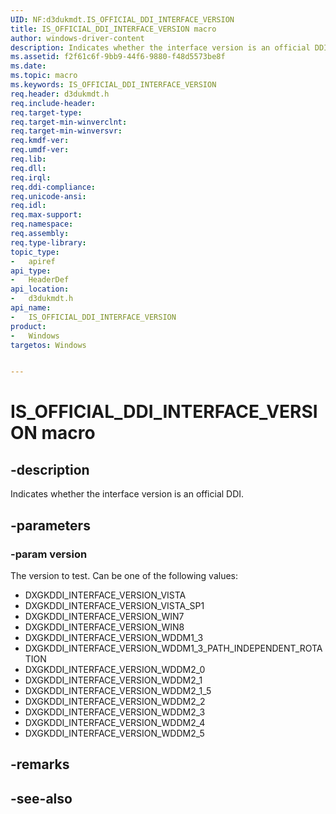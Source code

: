 ```yaml
---
UID: NF:d3dukmdt.IS_OFFICIAL_DDI_INTERFACE_VERSION
title: IS_OFFICIAL_DDI_INTERFACE_VERSION macro
author: windows-driver-content
description: Indicates whether the interface version is an official DDI.
ms.assetid: f2f61c6f-9bb9-44f6-9880-f48d5573be8f
ms.date: 
ms.topic: macro
ms.keywords: IS_OFFICIAL_DDI_INTERFACE_VERSION
req.header: d3dukmdt.h
req.include-header:
req.target-type:
req.target-min-winverclnt:
req.target-min-winversvr:
req.kmdf-ver:
req.umdf-ver:
req.lib:
req.dll:
req.irql: 
req.ddi-compliance:
req.unicode-ansi:
req.idl:
req.max-support:
req.namespace:
req.assembly:
req.type-library: 
topic_type: 
-	apiref
api_type: 
-	HeaderDef
api_location: 
-	d3dukmdt.h
api_name: 
-	IS_OFFICIAL_DDI_INTERFACE_VERSION
product:
-	Windows
targetos: Windows


---
```


# IS_OFFICIAL_DDI_INTERFACE_VERSION macro


## -description

Indicates whether the interface version is an official DDI.

## -parameters

### -param version

The version to test. Can be one of the following values:

* DXGKDDI_INTERFACE_VERSION_VISTA
* DXGKDDI_INTERFACE_VERSION_VISTA_SP1
* DXGKDDI_INTERFACE_VERSION_WIN7
* DXGKDDI_INTERFACE_VERSION_WIN8
* DXGKDDI_INTERFACE_VERSION_WDDM1_3
* DXGKDDI_INTERFACE_VERSION_WDDM1_3_PATH_INDEPENDENT_ROTATION
* DXGKDDI_INTERFACE_VERSION_WDDM2_0
* DXGKDDI_INTERFACE_VERSION_WDDM2_1
* DXGKDDI_INTERFACE_VERSION_WDDM2_1_5
* DXGKDDI_INTERFACE_VERSION_WDDM2_2
* DXGKDDI_INTERFACE_VERSION_WDDM2_3
* DXGKDDI_INTERFACE_VERSION_WDDM2_4
* DXGKDDI_INTERFACE_VERSION_WDDM2_5


## -remarks

## -see-also
